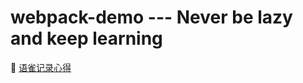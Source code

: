 # webpack-demo --- Never be lazy and keep learning

🚀 [语雀记录心得](https://www.yuque.com/u1049242/kb/pgwnvz)

